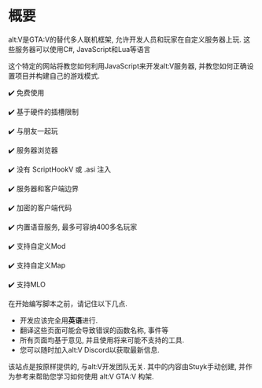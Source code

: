 # 概要

alt:V是GTA:V的替代多人联机框架, 允许开发人员和玩家在自定义服务器上玩. 这些服务器可以使用C#, JavaScript和Lua等语言

这个特定的网站将教您如何利用JavaScript来开发alt:V服务器, 并教您如何正确设置项目并构建自己的游戏模式.

✔️ 免费使用

✔️ 基于硬件的插槽限制

✔️ 与朋友一起玩

✔️ 服务器浏览器

✔️ 没有 ScriptHookV 或 .asi 注入

✔️ 服务器和客户端边界

✔️ 加密的客户端代码

✔️ 内置语音服务, 最多可容纳400多名玩家

✔️ 支持自定义Mod

✔️ 支持自定义Map

✔️ 支持MLO

在开始编写脚本之前，请记住以下几点.

-   开发应该完全用**英语**进行.
-   翻译这些页面可能会导致错误的函数名称, 事件等
-   所有页面均基于意见, 并且使用将来可能不支持的工具.
-   您可以随时加入alt:V Discord以获取最新信息.

该站点是按原样提供的, 与alt:V开发团队无关. 其中的内容由Stuyk手动创建, 并作为参考来帮助您学习如何使用 alt:V GTA:V 构架.
